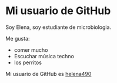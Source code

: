 # Mi usuario de GitHub

Soy Elena, soy estudiante de microbiologia.

Me gusta:

- comer mucho
- Escuchar música techno
- los perritos

Mi usuario de GitHub es [helena490](https://github.com/helena490)